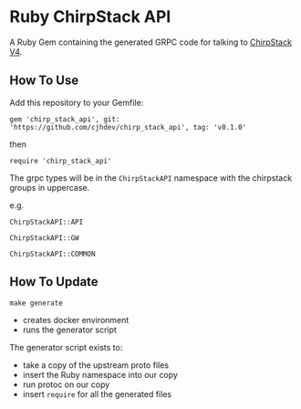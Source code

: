 Ruby ChirpStack API
===================

A Ruby Gem containing the generated GRPC code for talking to [ChirpStack V4](https://github.com/chirpstack/chirpstack).

## How To Use

Add this repository to your Gemfile:

`gem 'chirp_stack_api', git: 'https://github.com/cjhdev/chirp_stack_api', tag: 'v0.1.0'`

then

`require 'chirp_stack_api'`


The grpc types will be in the `ChirpStackAPI` namespace with the chirpstack groups in uppercase.

e.g.

`ChirpStackAPI::API`

`ChirpStackAPI::GW`

`ChirpStackAPI::COMMON`


## How To Update

`make generate`

- creates docker environment
- runs the generator script

The generator script exists to:

- take a copy of the upstream proto files
- insert the Ruby namespace into our copy
- run protoc on our copy
- insert `require` for all the generated files




